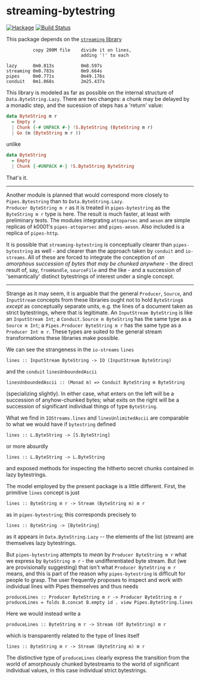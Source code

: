 streaming-bytestring
====================
[![Hackage](https://img.shields.io/hackage/v/streaming-bytestring.svg)](https://hackage.haskell.org/package/streaming-bytestring) [![Build Status](https://travis-ci.org/haskell-streaming/streaming-bytestring.svg?branch=master)](https://travis-ci.org/haskell-streaming/streaming-bytestring)

This package depends on the [`streaming` library](https://github.com/haskell-streaming/streaming)


              copy 200M file    divide it on lines, 
                                adding '!' to each 
                                
    lazy      0m0.813s          0m8.597s
    streaming 0m0.783s          0m9.664s
    pipes     0m0.771s          0m49.176s
    conduit	  0m1.068s          2m25.437s

This library is modeled as far as possible on the internal structure of
`Data.ByteString.Lazy`. There are two changes: a chunk may be delayed
by a monadic step, and the sucession of steps has a 'return' value:

```haskell
data ByteString m r
  = Empty r
  | Chunk {-# UNPACK #-} !S.ByteString (ByteString m r)
  | Go (m (ByteString m r ))
```
unlike 
```haskell
data ByteString
  = Empty 
  | Chunk {-#UNPACK #-} !S.ByteString ByteString
```  
That's it. 

-----

Another module is planned that would correspond more closely to 
`Pipes.Bytestring` than to `Data.ByteString.Lazy`.   
`Producer ByteString m r` as it is treated in `pipes-bytestring` as
the `ByteString m r` type is here. The result is much faster, at least 
with preliminary tests. The modules integrating `attoparsec` and `aeson` 
are simple replicas of k0001's `pipes-attoparsec` and `pipes-aeson`. 
Also included is a replica of `pipes-http`.

It is possible that `streaming-bytestring` is conceptually clearer than 
`pipes-bytestring` as well - and clearer than the approach taken by 
`conduit` and `io-streams`.  All of these are forced to integrate the 
conception of *an amorphous succession of bytes that may be chunked anywhere* - 
the direct result of, say, `fromHandle`, `sourceFile` and
the like - and a succession of 'semantically' distinct bytestrings 
of interest under a single concept. 

----

Strange as it may seem, it is arguable that the general `Producer`, 
`Source`, and `InputStream` concepts from these libraries ought not 
to hold `ByteString`s *except* as conceptually separate units, e.g. 
the lines of a document taken as strict bytestrings, where that is 
legitimate. An `InputStream ByteString` is like an `InputStream Int`; 
a `Conduit.Source m ByteString` has the same type as a `Source m Int`;
a `Pipes.Producer ByteString m r` has the same type as a `Producer Int m r`.
These types are suited to the general stream transformations these 
libraries make possible. 

We can see the strangeness in the `io-streams` `lines` 

    lines :: InputStream ByteString -> IO (InputStream ByteString)

and the `conduit` `linesUnboundedAscii`

    linesUnboundedAscii :: (Monad m) => Conduit ByteString m ByteString
    
(specializing slightly). In either case, what enters on the left will
be a succession of anyhow-chunked bytes; what exits on the right will 
be a succession of significant individual things of type `ByteString`.  

What we find in `IOStreams.lines` and
`linesUnlimitedAscii` are comparable to what we would have if `bytestring`
defined 

    lines :: L.ByteString -> [S.ByteString]
   
or more absurdly

    lines :: L.ByteString -> L.ByteString 

and exposed methods for inspecting the hitherto secret chunks contained
in lazy bytestrings. 

The model employed by the present package is a little different.  First, 
the primitive `lines` concept is just

    lines :: ByteString m r -> Stream (ByteString m) m r

as in `pipes-bytestring`; this corresponds precisely to 

    lines :: ByteString -> [ByteString]

as it appears in `Data.ByteString.Lazy` -- the elements of the list (stream) are 
themselves lazy bytestrings. 

But `pipes-bytestring` attempts to *mean* by `Producer ByteString m r` 
what we express by `ByteString m r` - the undifferentiated byte stream.
But (we are provisionally suggesting) that isn't what `Producer ByteString m r` 
means, and this is part of the reason why `pipes-bytestring` is difficult 
for people to grasp. The user frequently proposes to inspect and work 
with individual lines with Pipes themselves and thus needs

    produceLines :: Producer ByteString m r -> Producer ByteString m r
    produceLines = folds B.concat B.empty id . view Pipes.ByteString.lines
    
Here we would instead write a 

    produceLines :: ByteString m r -> Stream (Of ByteString) m r

which is transparently related to the type of lines itself

    lines :: ByteString m r -> Stream (ByteString m) m r

The distinctive type of `produceLines` clearly express the transition 
from the world of amorphously chunked bytestreams to the world of 
significant individual values, in this case individual strict bytestrings.  



